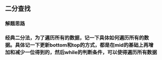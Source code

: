 ## 二分查找
### 解题思路
### 经典二分法，为了遍历所有的数据，记一下具体如何遍历所有的数据。具体记一下更新bottom和top的方式，都是在mid的基础上再增加和减少一位得到的，然后while的判断条件，可以使得遍历所有数据
